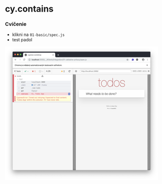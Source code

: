 # cy.contains

### Cvičenie

* klikni na `01-basic/spec.js`
* test padol

![](../../.gitbook/assets/snimka-obrazovky-2019-12-03-o-23.55.58.png)

